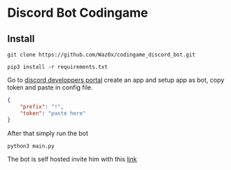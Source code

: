 # Discord Bot Codingame

## Install
``git clone https://github.com/Waz0x/codingame_discord_bot.git``

``pip3 install -r requirements.txt``

Go to [discord developpers portal](https://discord.com/developers/applications) create an app and setup app as bot, copy token and paste in config file.

```json
{
    "prefix": "!",
    "token": "paste here"
}
```

After that simply run the bot

``python3 main.py``

The bot is self hosted invite him with this [link](https://discord.com/api/oauth2/authorize?client_id=866601410237038592&permissions=19456&scope=bot)
